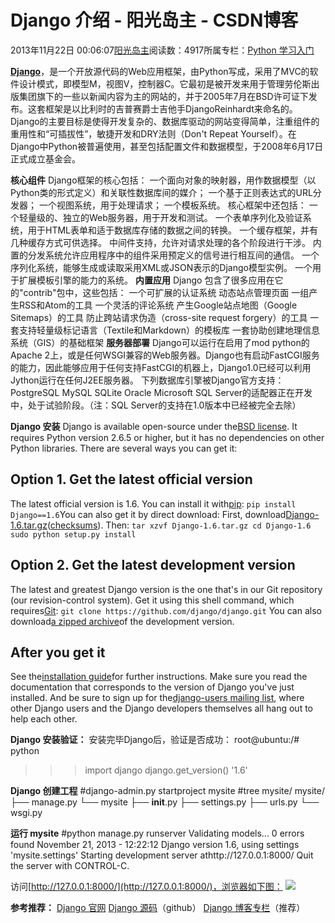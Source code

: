 
# Django 介绍 - 阳光岛主 - CSDN博客

2013年11月22日 00:06:07[阳光岛主](https://me.csdn.net/sunboy_2050)阅读数：4917所属专栏：[Python 学习入门](https://blog.csdn.net/column/details/python-learning.html)



**[Django](https://www.djangoproject.com/)**，是一个开放源代码的Web应用框架，由Python写成，采用了MVC的软件设计模式，即模型M，视图V，控制器C。它最初是被开发来用于管理劳伦斯出版集团旗下的一些以新闻内容为主的网站的，并于2005年7月在BSD许可证下发布。这套框架是以比利时的吉普赛爵士吉他手DjangoReinhardt来命名的。
Django的主要目标是使得开发复杂的、数据库驱动的网站变得简单，注重组件的重用性和“可插拔性”，敏捷开发和DRY法则（Don't Repeat Yourself）。在Django中Python被普遍使用，甚至包括配置文件和数据模型，于2008年6月17日正式成立基金会。

**核心组件**
Django框架的核心包括：
一个面向对象的映射器，用作数据模型（以Python类的形式定义）和关联性数据库间的媒介；
一个基于正则表达式的URL分发器；
一个视图系统，用于处理请求；
一个模板系统。
核心框架中还包括：
一个轻量级的、独立的Web服务器，用于开发和测试。
一个表单序列化及验证系统，用于HTML表单和适于数据库存储的数据之间的转换。
一个缓存框架，并有几种缓存方式可供选择。
中间件支持，允许对请求处理的各个阶段进行干涉。
内置的分发系统允许应用程序中的组件采用预定义的信号进行相互间的通信。
一个序列化系统，能够生成或读取采用XML或JSON表示的Django模型实例。
一个用于扩展模板引擎的能力的系统。
**内置应用**
Django 包含了很多应用在它的"contrib"包中，这些包括：
一个可扩展的认证系统
动态站点管理页面
一组产生RSS和Atom的工具
一个灵活的评论系统
产生Google站点地图（Google Sitemaps）的工具
防止跨站请求伪造（cross-site request forgery）的工具
一套支持轻量级标记语言（Textile和Markdown）的模板库
一套协助创建地理信息系统（GIS）的基础框架
**服务器部署**
Django可以运行在启用了mod python的Apache 2上，或是任何WSGI兼容的Web服务器。Django也有启动FastCGI服务的能力，因此能够应用于任何支持FastCGI的机器上，Django1.0已经可以利用Jython运行在任何J2EE服务器。
下列数据库引擎被Django官方支持：
PostgreSQL
MySQL
SQLite
Oracle
Microsoft SQL Server的适配器正在开发中，处于试验阶段。（注：SQL Server的支持在1.0版本中已经被完全去除）

**Django 安装**
Django is available open-source under the[BSD license](https://github.com/django/django/blob/master/LICENSE). It requires Python version 2.6.5 or higher, but it has no dependencies on other Python libraries. There are several ways you can get it:
## Option 1. Get the latest official version
The latest official version is 1.6.
You can install it with[pip](http://www.pip-installer.org/en/latest/):
`pip install Django==1.6`You can also get it by direct download:
First, download[Django-1.6.tar.gz](https://www.djangoproject.com/download/1.6/tarball/)([checksums](https://www.djangoproject.com/download/1.6/checksum/)). Then:
`tar xzvf Django-1.6.tar.gz
cd Django-1.6
sudo python setup.py install`
## Option 2. Get the latest development version
The latest and greatest Django version is the one that's in our Git repository (our revision-control system). Get it using this shell command, which requires[Git](http://git-scm.com/):
`git clone https://github.com/django/django.git`
You can also download[a zipped archive](https://github.com/django/django/zipball/master)of the development version.
## After you get it
See the[installation guide](https://docs.djangoproject.com/en/stable/intro/install/)for further instructions. Make sure you read the documentation that corresponds to the version of Django you've just installed.
And be sure to sign up for the[django-users mailing list](https://www.djangoproject.com/r/django-users/), where other Django users and the Django developers themselves all hang out to help each other.

**Django 安装验证：**
安装完毕Django后，验证是否成功：
root@ubuntu:/\# python
>>> import django
>>> django.get_version()
'1.6'

**Django 创建工程**
\#django-admin.py startproject mysite
\#tree mysite/
mysite/
├── manage.py
└── mysite
├── __init__.py
├── settings.py
├── urls.py
└── wsgi.py

**运行 mysite**
\#python manage.py runserver
Validating models...
0 errors found
November 21, 2013 - 12:22:12
Django version 1.6, using settings 'mysite.settings'
Starting development server athttp://127.0.0.1:8000/
Quit the server with CONTROL-C.

访问[http://127.0.0.1:8000/](http://127.0.0.1:8000/)，浏览器如下图：
![](https://img-blog.csdn.net/20131121202400171)



**参考推荐：**
[Django 官网](https://www.djangoproject.com/)
[Django 源码](https://github.com/django/django)（github）
[Django 博客专栏](http://blog.csdn.net/column/details/hellodjango.html)（推荐）


